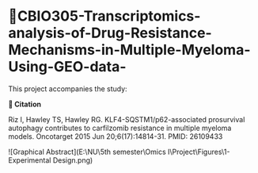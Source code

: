 # 🔬CBIO305-Transcriptomics-analysis-of-Drug-Resistance-Mechanisms-in-Multiple-Myeloma-Using-GEO-data-
This project accompanies the study:

**📄 Citation** 

Riz I, Hawley TS, Hawley RG. KLF4-SQSTM1/p62-associated prosurvival autophagy contributes to carfilzomib resistance in multiple myeloma models. Oncotarget 2015 Jun 20;6(17):14814-31. PMID: 26109433

![Graphical Abstract](E:\NU\5th semester\Omics I\Project\Figures\1-Experimental Design.png)

